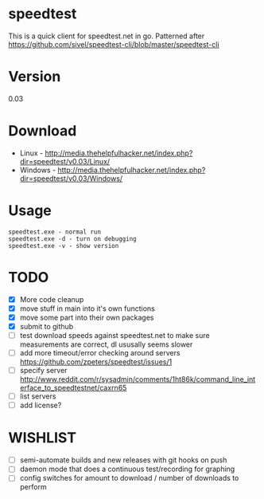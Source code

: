 speedtest
=========
This is a quick client for speedtest.net in go.  Patterned after https://github.com/sivel/speedtest-cli/blob/master/speedtest-cli

Version
=======
0.03


Download
========
- Linux - http://media.thehelpfulhacker.net/index.php?dir=speedtest/v0.03/Linux/
- Windows - http://media.thehelpfulhacker.net/index.php?dir=speedtest/v0.03/Windows/

Usage
=====
```shell
speedtest.exe - normal run
speedtest.exe -d - turn on debugging
speedtest.exe -v - show version
```

TODO
====
- [x] More code cleanup
- [x] move stuff in main into it's own functions
- [x] move some part into their own packages
- [x] submit to github
- [ ] test download speeds against speedtest.net to make sure measurements are correct, dl ususally seems slower
- [ ] add more timeout/error checking around servers
https://github.com/zpeters/speedtest/issues/1
- [ ] specify server
http://www.reddit.com/r/sysadmin/comments/1ht86k/command_line_interface_to_speedtestnet/caxrn65
- [ ] list servers
- [ ] add license?

WISHLIST
=======
- [ ] semi-automate builds and new releases with git hooks on push
- [ ] daemon mode that does a continuous test/recording for graphing
- [ ] config switches for amount to download / number of downloads to perform